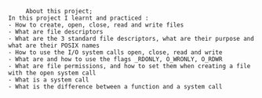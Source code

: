         About this project;
    In this project I learnt and practiced :
    - How to create, open, close, read and write files
    - What are file descriptors
    - What are the 3 standard file descriptors, what are their purpose and what are their POSIX names
    - How to use the I/O system calls open, close, read and write
    - What are and how to use the flags _RDONLY, O_WRONLY, O_RDWR
    - What are file permissions, and how to set them when creating a file with the open system call
    - What is a system call
    - What is the difference between a function and a system call
